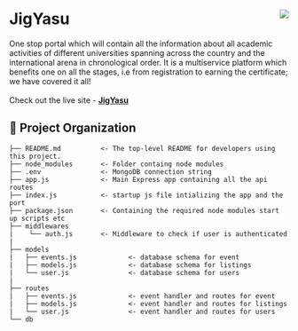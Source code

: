 # JigYasu <img src="https://i.ibb.co/SXVTwtK/Screenshot-2022-09-04-113119.png" align="right">
One stop portal which will contain all the information about all academic activities of different universities spanning across the country and the international arena in chronological order. It is a multiservice platform which benefits one on all the stages, i.e from registration to earning the certificate; we have covered it all!
<br><br>
Check out the live site - [**JigYasu**](https://jigyasu-ds.netlify.app/)

📂 Project Organization
------------

    ├── README.md          <- The top-level README for developers using this project.
    ├── node_modules       <- Folder containg node modules 
    ├── .env               <- MongoDB connection string
    ├── app.js             <- Main Express app containing all the api routes
    ├── index.js           <- startup js file intializing the app and the port
    ├── package.json       <- Containing the required node modules start up scripts etc
    ├── middlewares 
    |    └── auth.js       <- Middleware to check if user is authenticated
    |
    ├── models
    |   ├── events.js             <- database schema for event
    |   ├── models.js             <- database schema for listings
    |   └── user.js               <- database schema for users
    |
    ├── routes
    |   ├── events.js             <- event handler and routes for event
    |   ├── models.js             <- event handler and routes for listings
    |   └── user.js               <- event handler and routes for users
    └── db
